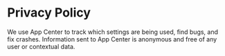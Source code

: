 # Privacy Policy
We use App Center to track which settings are being used, find bugs, and fix crashes. Information sent to App Center is anonymous and free of any user or contextual data.
